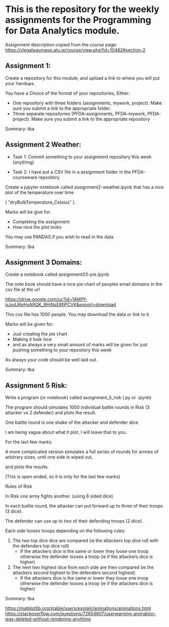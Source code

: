 # This is the repository for the weekly assignments for the Programming for Data Analytics module.
Assignment description copied from the course page: https://vlegalwaymayo.atu.ie/course/view.php?id=10462#section-2

## Assignment 1:

Create a repository for this module, and upload a link to where you will put your handups.

You have a Choice of the format of your repositories, Either:

- One repository with three folders (assignments, mywork, project). Make sure you submit a link to the appropriate folder.
- Three separate repositories (PFDA-assignments, PFDA-mywork, PFDA-project). Make sure you submit a link to the appropriate repository

Summary: tba
	
## Assignment 2 Weather:

- Task 1: Commit something to your assignment repository this week (anything)

- Task 2: I have put a CSV file in a assignment folder in the PFDA-courseware repository

Create a jupyter notebook called assignment2-weather.ipynb that has a nice plot of the temperature over time 

( "dryBulbTemperature_Celsius" ). 

Marks will be give for:

- Completing the assignment
- How nice the plot looks

You may use PANDAS if you wish to read in the data

Summary: tba

## Assignment 3 Domains:

Create a notebook called assignment03-pie.ipynb

The note book should have a nice pie chart of peoples email domains in the csv file at the url

https://drive.google.com/uc?id=1AWPf-pJodJKeHsARQK_RHiNsE8fjPCVK&export=download

This csv file has 1000 people. You may download the data or link to it.

Marks will be given for:

- Just creating the pie chart
- Making it look nice
- and as always a very small amount of marks will be given for just pushing something to your repository this week

As always your code should be well laid out.

Summary: tba

## Assignment 5 Risk:

Write a program (or notebook) called assignment_5_risk (.py or .ipynb)

The program should simulates 1000 individual battle rounds in Risk (3 attacker vs 2 defender) and plots the result.

One battle round is one shake of the attacker and defender dice.

I am being vague about what it plot, I will leave that to you.

For the last few marks.

A more complicated version simulates a full series of rounds for armies of arbitrary sizes, until one side is wiped out,

and plots the results.

(This is open ended, so it is only for the last few marks)

Rules of Risk

In Risk one army fights another. (using 6 sided dice)

In each battle round, the attacker can put forward up to three of their troops (3 dice).

The defender can use up to two of their defending troops (2 dice).

Each side looses troops depending on the following rules:

1. The two top dice dice are compared (ie the attackers top dice roll with the defenders top dice   roll) 
    - If the attackers dice is the same or lower they loose one troop otherwise the defender looses a troop (ie if the attackers dice is higher)
2. The next two highest dice from each side are then compared (ie the attackers second highest to the defenders second highest)
    - If the attackers dice is the same or lower they loose one troop otherwise the defender looses a troop (ie if the attackers dice is higher)

Summary: tba

https://matplotlib.org/stable/users/explain/animations/animations.html
https://stackoverflow.com/questions/72654607/userwarning-animation-was-deleted-without-rendering-anything



